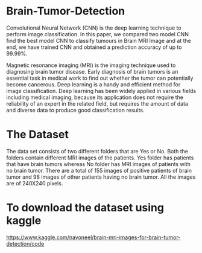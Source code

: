 # Brain-Tumor-Detection
Convolutional Neural Network (CNN) is the deep learning technique to perform image classification. In this paper, we compared two model CNN find the best model CNN to classify tumours in Brain MRI Image and at the end, we have trained CNN and obtained a prediction accuracy of up to 99.99%.

Magnetic resonance imaging (MRI) is the imaging technique used to diagnosing brain tumor disease. Early diagnosis of brain tumors is an essential task in medical work to find out whether the tumor can potentially become cancerous. Deep learning is a handy and efficient method for image classification. Deep learning has been widely applied in various fields including medical imaging, because its application does not require the reliability of an expert in the related field, but requires the amount of data and diverse data to produce good classification results.

# The Dataset
The data set consists of two different folders that are Yes or No. Both the folders contain different MRI images of the patients. Yes folder has patients that have brain tumors whereas No folder has MRI images of patients with no brain tumor. There are a total of 155 images of positive patients of brain tumor and 98 images of other patients having no brain tumor. All the images are of 240X240 pixels.

# To download the dataset using kaggle
https://www.kaggle.com/navoneel/brain-mri-images-for-brain-tumor-detection/code
